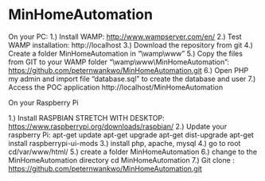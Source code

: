 # MinHomeAutomation

On your PC:
1.)	Install WAMP: http://www.wampserver.com/en/
2.)	Test WAMP installation: http://localhost
3.)	Download the repository from git
4.)	Create a folder MinHomeAutomation in “\wamp\www”
5.)	Copy the files from GIT to your WAMP folder “\wamp\www\MinHomeAutomation”: https://github.com/peternwankwo/MinHomeAutomation.git
6.)	Open PHP my admin and import file “database.sql” to create the database and user
7.)	Access the POC application http://localhost/MinHomeAutomation

On your Raspberry Pi

1.) Install RASPBIAN STRETCH WITH DESKTOP: https://www.raspberrypi.org/downloads/raspbian/
2.) Update your raspberry Pi: 
apt-get update
apt-get upgrade
apt-get dist-upgrade
apt-get install raspberrypi-ui-mods
3.) install php, apache, mysql
4.) go to root cd/var/www/html/
5.) create a folder MinHomeAutomation
6.) change to the MinHomeAutomation directory cd MinHomeAutomation
7.) Git clone : https://github.com/peternwankwo/MinHomeAutomation.git

